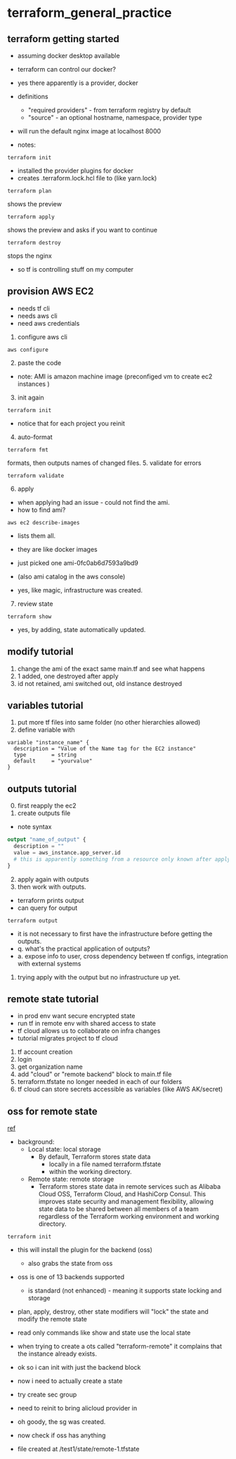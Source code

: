 # terraform_general_practice

## terraform getting started

- assuming docker desktop available
- terraform can control our docker?
- yes there apparently is a provider, docker
- definitions
  - "required providers" - from terraform registry by default
  - "source" - an optional hostname, namespace, provider type
- will run the default nginx image at localhost 8000

- notes:
```console
terraform init
```
- installed the provider plugins for docker
- creates .terraform.lock.hcl file to (like yarn.lock)

```console
terraform plan
```

shows the preview

```console
terraform apply
```

shows the preview and asks if you want to continue

```console
terraform destroy
```

stops the nginx

- so tf is controlling stuff on my computer

## provision AWS EC2

- needs tf cli
- needs aws cli
- need aws credentials

1.  configure aws cli
```console
aws configure
```
2. paste the code
  - note: AMI is amazon machine image (preconfiged vm  to create ec2 instances )
3.  init again
```console
terraform init
```
- notice that for each project you reinit
4.  auto-format
```console
terraform fmt
```
formats, then outputs names of changed files.
5.  validate for errors
```console
terraform validate
```
6.  apply
  - when applying had an issue - could not find the ami.
  - how to find ami?
```console
aws ec2 describe-images
```
- lists them all.
- they are like docker images
- just picked one ami-0fc0ab6d7593a9bd9
- (also ami catalog in the aws console)

- yes, like magic, infrastructure was created.

7.  review state
```console
terraform show
```
- yes, by adding, state automatically updated.

## modify tutorial

1.  change the ami of the exact same main.tf and see what happens
2.  1 added, one destroyed after apply
3.  id not retained, ami switched out, old instance destroyed

## variables tutorial

1.  put more tf files into same folder (no other hierarchies allowed)
2.  define variable with
```
variable "instance_name" {
  description = "Value of the Name tag for the EC2 instance"
  type        = string
  default     = "yourvalue"
}
```

## outputs tutorial

0.  first reapply the ec2
1. create outputs file
  - note syntax
  ```tf
  output "name_of_output" {
    description = ""
    value = aws_instance.app_server.id
    # this is apparently something from a resource only known after apply
  }
  ```
2. apply again with outputs
3.  then work with outputs.
  - terraform prints output
  - can query for output
```console
terraform output
```

- it is not necessary to first have the infrastructure before getting the outputs.
- q.  what's the practical application of outputs?
- a.  expose info to user, cross dependency between tf configs, integration with external systems

1.  trying apply with the output but no infrastructure up yet.

## remote state tutorial

- in prod env want secure encrypted state
- run tf in remote env with shared access to state
- tf cloud allows us to collaborate on infra changes
- tutorial migrates project to tf cloud

1.  tf account creation
2.  login
3.  get organization name
4.  add "cloud" or "remote backend" block to main.tf file
5.  terraform.tfstate no longer needed in each of our folders
6.  tf cloud can store secrets accessible as variables (like AWS AK/secret)

## oss for remote state

[ref](https://www.alibabacloud.com/help/en/terraform/latest/quick-start-for-alibaba-cloud-oss-backend-for-terraform)

- background:
  - Local state: local storage
    - By default, Terraform stores state data
      - locally in a file named terraform.tfstate
      - within the working directory.
  - Remote state: remote storage
    - Terraform stores state data in remote services such as Alibaba Cloud OSS, Terraform Cloud, and HashiCorp Consul. This improves state security and management flexibility, allowing state data to be shared between all members of a team regardless of the Terraform working environment and working directory.

```console
terraform init
```
- this will install the plugin for the backend (oss)
  - also grabs the state from oss
- oss is one of 13 backends supported
  - is standard (not enhanced) - meaning it supports state locking and storage

- plan, apply, destroy, other state modifiers will "lock" the state and modify the remote state

- read only commands like show and state use the local state

- when trying to create a ots called "terraform-remote" it complains that the instance already exists.

- ok so i can init with just the backend block

- now i need to actually create a state
- try create sec group
- need to reinit to bring alicloud provider in
- oh goody, the sg was created.
- now check if oss has anything

- file created at /test1/state/remote-1.tfstate